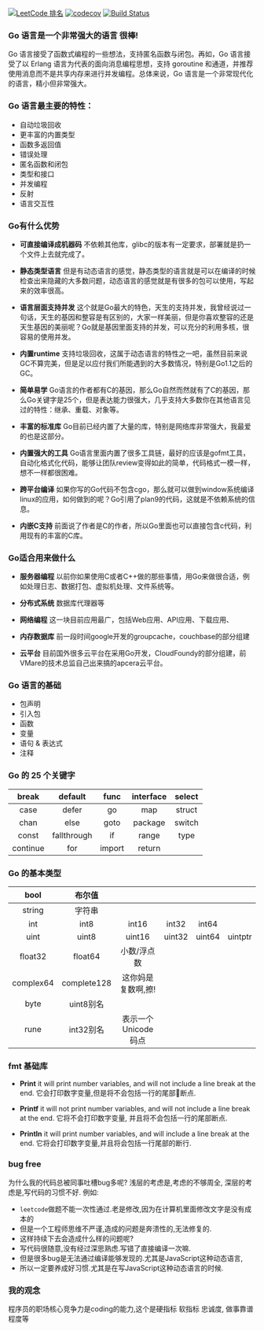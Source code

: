 

[![LeetCode 排名](https://img.shields.io/badge/pengliheng-6-blue.svg)](https://leetcode.com/pengliheng/)
[![codecov](https://codecov.io/gh/pengliheng/leetcode/branch/master/graph/badge.svg)](https://codecov.io/gh/pengliheng/leetcode)
[![Build Status](https://www.travis-ci.org/pengliheng/leetcode.svg?branch=master)](https://www.travis-ci.org/aQuaYi/LeetCode-in-Go)


### Go 语言是一个非常强大的语言 很棒!

Go 语言接受了函数式编程的一些想法，支持匿名函数与闭包。再如，Go 语言接受了以 Erlang 语言为代表的面向消息编程思想，支持 goroutine 和通道，并推荐使用消息而不是共享内存来进行并发编程。总体来说，Go 语言是一个非常现代化的语言，精小但非常强大。



### Go 语言最主要的特性：
- 自动垃圾回收
- 更丰富的内置类型
- 函数多返回值
- 错误处理
- 匿名函数和闭包
- 类型和接口
- 并发编程
- 反射
- 语言交互性

### Go有什么优势
- **可直接编译成机器码** 不依赖其他库，glibc的版本有一定要求，部署就是扔一个文件上去就完成了。
  
- **静态类型语言** 但是有动态语言的感觉，静态类型的语言就是可以在编译的时候检查出来隐藏的大多数问题，动态语言的感觉就是有很多的包可以使用，写起来的效率很高。
  
- **语言层面支持并发** 这个就是Go最大的特色，天生的支持并发，我曾经说过一句话，天生的基因和整容是有区别的，大家一样美丽，但是你喜欢整容的还是天生基因的美丽呢？Go就是基因里面支持的并发，可以充分的利用多核，很容易的使用并发。
  
- **内置runtime** 支持垃圾回收，这属于动态语言的特性之一吧，虽然目前来说GC不算完美，但是足以应付我们所能遇到的大多数情况，特别是Go1.1之后的GC。

- **简单易学** Go语言的作者都有C的基因，那么Go自然而然就有了C的基因，那么Go关键字是25个，但是表达能力很强大，几乎支持大多数你在其他语言见过的特性：继承、重载、对象等。

- **丰富的标准库** Go目前已经内置了大量的库，特别是网络库非常强大，我最爱的也是这部分。

- **内置强大的工具** Go语言里面内置了很多工具链，最好的应该是gofmt工具，自动化格式化代码，能够让团队review变得如此的简单，代码格式一模一样，想不一样都很困难。

- **跨平台编译** 如果你写的Go代码不包含cgo，那么就可以做到window系统编译linux的应用，如何做到的呢？Go引用了plan9的代码，这就是不依赖系统的信息。

- **内嵌C支持** 前面说了作者是C的作者，所以Go里面也可以直接包含c代码，利用现有的丰富的C库。



### Go适合用来做什么
- **服务器编程** 以前你如果使用C或者C++做的那些事情，用Go来做很合适，例如处理日志、数据打包、虚拟机处理、文件系统等。

- **分布式系统** 数据库代理器等

- **网络编程** 这一块目前应用最广，包括Web应用、API应用、下载应用、

- **内存数据库** 前一段时间google开发的groupcache，couchbase的部分组建

- **云平台** 目前国外很多云平台在采用Go开发，CloudFoundy的部分组建，前VMare的技术总监自己出来搞的apcera云平台。


### Go 语言的基础

- 包声明
- 引入包
- 函数
- 变量
- 语句 & 表达式
- 注释

### Go 的 25 个关键字

|  break   |   default   |  func  | interface | select |
| :------: | :---------: | :----: | :-------: | :----: |
|   case   |    defer    |   go   |    map    | struct |
|   chan   |    else     |  goto  |  package  | switch |
|  const   | fallthrough |   if   |   range   |  type  |
| continue |     for     | import |  return   |

### Go 的基本类型
|   bool    |   布尔值    |                       |        |        |         |
| :-------: | :---------: | :-------------------: | :----: | :----: | :-----: |
|  string   |   字符串    |
|    int    |    int8     |         int16         | int32  | int64  |
|   uint    |    uint8    |        uint16         | uint32 | uint64 | uintptr |
|  float32  |   float64   |      小数/浮点数      |
| complex64 | complete128 |  这你妈是复数啊,擦!   |
|   byte    |  uint8别名  |
|   rune    |  int32别名  | 表示一个 Unicode 码点 |


### fmt 基础库
- **Print** 
  it will print number variables, and will not include a line break at the end.
  它会打印数字变量,但是将不会包括一行的尾部断点.

- **Printf** 
  it will not print number variables, and will not include a line break at the end.
  它将不会打印数字变量, 并且将不会包括一行的尾部断点.

- **Println** 
  it will print number variables, and will include a line break at the end.
  它将会打印数字变量,并且将会包括一行尾部的断行.



### bug free
为什么我的代码总被同事吐槽bug多呢?
浅层的考虑是,考虑的不够周全,
深层的考虑是,写代码的习惯不好.
例如:
- `leetcode`做题不能一次性通过.老是修改,因为在计算机里面修改文字是没有成本的
- 但是一个工程师思维不严谨,造成的问题是奔溃性的,无法修复的.
- 这样持续下去会造成什么样的问题呢?
- 写代码很随意,没有经过深思熟虑.写错了直接编译一次嘛.
- 但是很多bug是无法通过编译能够发现的.尤其是JavaScript这种动态语言,
- 所以一定要养成好习惯.尤其是在写JavaScript这种动态语言的时候.


### 我的观念
程序员的职场核心竞争力是coding的能力,这个是硬指标
软指标 忠诚度, 做事靠谱程度等